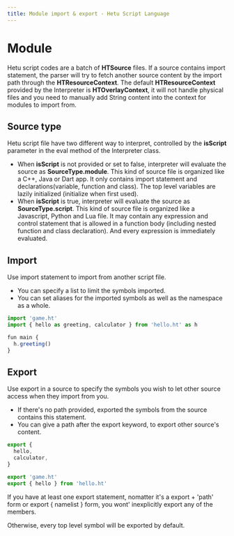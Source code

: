```yaml
---
title: Module import & export - Hetu Script Language
---
```


# Module

Hetu script codes are a batch of **HTSource** files. If a source contains import statement, the parser will try to fetch another source content by the import path through the **HTResourceContext**. The default **HTResourceContext** provided by the Interpreter is **HTOverlayContext**, it will not handle physical files and you need to manually add String content into the context for modules to import from.

## Source type

Hetu script file have two different way to interpret, controlled by the **isScript** parameter in the eval method of the Interpreter class.

- When **isScript** is not provided or set to false, interpreter will evaluate the source as **SourceType.module**. This kind of source file is organized like a C++, Java or Dart app. It only contains import statement and declarations(variable, function and class). The top level variables are lazily initialized (initialize when first used).
- When **isScript** is true, interpreter will evaluate the source as **SourceType.script**. This kind of source file is organized like a Javascript, Python and Lua file. It may contain any expression and control statement that is allowed in a function body (including nested function and class declaration). And every expression is immediately evaluated.

## Import

Use import statement to import from another script file.

- You can specify a list to limit the symbols imported.
- You can set aliases for the imported symbols as well as the namespace as a whole.

```javascript
import 'game.ht'
import { hello as greeting, calculator } from 'hello.ht' as h

fun main {
  h.greeting()
}
```

## Export

Use export in a source to specify the symbols you wish to let other source access when they import from you.

- If there's no path provided, exported the symbols from the source contains this statement.
- You can give a path after the export keyword, to export other source's content.

```javascript
export {
  hello,
  calculator,
}

export 'game.ht'
export { hello } from 'hello.ht'
```

If you have at least one export statement, nomatter it's a export + 'path' form or export { namelist } form, you wont' inexplicitly export any of the members.

Otherwise, every top level symbol will be exported by default.
